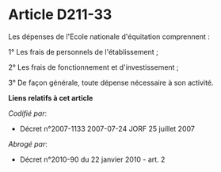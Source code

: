 # Article D211-33

Les dépenses de l'Ecole nationale d'équitation comprennent :

1° Les frais de personnels de l'établissement ;

2° Les frais de fonctionnement et d'investissement ;

3° De façon générale, toute dépense nécessaire à son activité.

**Liens relatifs à cet article**

_Codifié par_:

  - Décret n°2007-1133 2007-07-24 JORF 25 juillet 2007

_Abrogé par_:

  - Décret n°2010-90 du 22 janvier 2010 - art. 2
